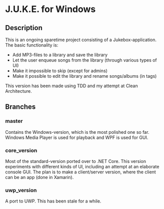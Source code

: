 # J.U.K.E. for Windows
## Description
This is an ongoing sparetime project consisting of a Jukebox-application.
The basic functionality is:
* Add MP3-files to a library and save the library 
* Let the user enqueue songs from the library (through various types of UI)
* Make it impossible to skip (except for admins)
* Make it possible to edit the library and rename songs/albums (in tags)

This version has been made using TDD and my attempt at Clean Architecture.

## Branches
### master
Contains the Windows-version, which is the most polished one so far.
Windows Media Player is used for playback and WPF is used for GUI.

### core_version
Most of the standard-version ported over to .NET Core. This version experiments with different kinds of UI, 
including an attempt at an elaborate console GUI. The plan is to make a client/server version, where the client can be an app (done in Xamarin).

### uwp_version
A port to UWP. This has been stale for a while.
